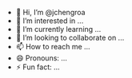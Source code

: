 - 👋 Hi, I’m @jchengroa
- 👀 I’m interested in ...
- 🌱 I’m currently learning ...
- 💞️ I’m looking to collaborate on ...
- 📫 How to reach me ...
- 😄 Pronouns: ...
- ⚡ Fun fact: ...

<!---
jchengroa/jchengroa is a ✨ special ✨ repository because its `README.md` (this file) appears on your GitHub profile.
You can click the Preview link to take a look at your changes.
--->

